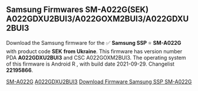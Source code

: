 <h2>Samsung Firmwares SM-A022G(SEK) A022GDXU2BUI3/A022GOXM2BUI3/A022GDXU2BUI3</h2>
Download the Samsung firmware for the ✅ <strong>Samsung SSP </strong> ⭐ <strong>SM-A022G</strong> with product code <strong>SEK</strong> <strong> from Ukraine</strong>. This firmware has version number PDA <strong>A022GDXU2BUI3</strong> and CSC A022GOXM2BUI3. The operating system of this firmware is Android R , with build date 2021-09-29. Changelist <strong>22195866</strong>.


[SM-A022G](https://samfirm.shop/samsung/model/SM-A022G)
[A022GDXU2BUI3](https://samfirm.shop/samsung/pda/A022GDXU2BUI3)
[Download Firmware Samsung SSP SM-A022G](https://samfirm.shop/samsung/firmware/461570)
